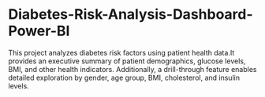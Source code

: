 # Diabetes-Risk-Analysis-Dashboard-Power-BI
This project analyzes diabetes risk factors using patient health data.It provides an executive summary of patient demographics, glucose levels, BMI, and other health indicators. Additionally, a drill-through feature enables detailed exploration by gender, age group, BMI, cholesterol, and insulin levels.
